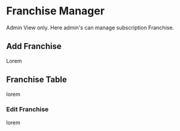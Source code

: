 # Franchise Manager

Admin View only.
Here admin's can manage subscription Franchise.

## Add Franchise

Lorem

## Franchise Table

lorem

### Edit Franchise

lorem